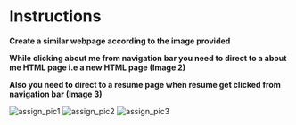 # Instructions

**Create a similar webpage according to the image provided**

**While clicking about me from navigation bar you need to direct to a about me HTML page i.e a new HTML page (Image 2)**

**Also you need to direct to a resume page when resume get clicked from navigation bar (Image 3)**

![assign_pic1](https://user-images.githubusercontent.com/47073691/76899259-31b0cf00-68bd-11ea-8452-8b8e0dd3eb21.png)
![assign_pic2](https://user-images.githubusercontent.com/47073691/76899630-f2cf4900-68bd-11ea-80bb-9561f1f1507f.png)
![assign_pic3](https://user-images.githubusercontent.com/47073691/76899726-227e5100-68be-11ea-9596-e45beec7e56c.png)



